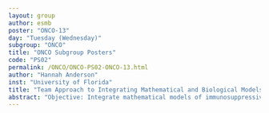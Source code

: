 ```yaml
---
layout: group
author: esmb
poster: "ONCO-13"
day: "Tuesday (Wednesday)"
subgroup: "ONCO"
title: "ONCO Subgroup Posters"
code: "PS02"
permalink: /ONCO/ONCO-PS02-ONCO-13.html
author: "Hannah Anderson"
inst: "University of Florida"
title: "Team Approach to Integrating Mathematical and Biological Models to Target Myeloid-Derived Immune Cells in Glioblastoma"
abstract: "Objective: Integrate mathematical models of immunosuppressive glioblastoma (GBM) infiltrating myeloid cells with experimental data to predict therapeutic responses to combined chemokine receptor and immune checkpoint blockade.Methods: Orthotopic murine KR158-luc gliomas were established in mice. Subsequently, an anti-CD31 injection was administered to label the vasculature. Fluorescent imaging and quantification of anti-CD3 stained sections were performed on a range of tumor sizes to acquire vasculature, tumor, T cell, and myeloid cell densities. In parallel, a system of ordinary differential equations was formulated based on biological assumptions to evaluate the change over time of tumor cells, T cells, and infiltrating myeloid cells. The model was then refined and validated by experimental results.Results: Fluorescent imaging and quantification revealed a correlation between tumor size and abundance of myeloid cell populations in the tumor microenvironment. The density of these cell populations and vasculature remained constant as the tumors increased in size. Computer simulations of the mathematical model will predict tumor, myeloid, and T cell dynamics. These simulations will be particularly useful to understand myeloid cell dynamics, such as cell entry time into the tumor microenvironment. Parameter sensitivity analysis of the model will inform us of the biological processes driving these tumor-immune cell dynamics."
---
```

